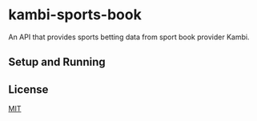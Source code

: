 # kambi-sports-book
An API that provides sports betting data from sport book provider Kambi.

## Setup and Running


## License
[MIT](https://choosealicense.com/licenses/mit/)
